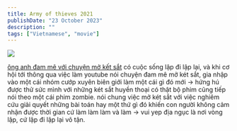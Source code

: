 ```yaml
---
title: Army of thieves 2021
publishDate: "23 October 2023"
description: ""
tags: ["Vietnamese", "movie"]
---
```


![](https://github.com/licitfree/garden/raw/main/Army%20of%20Thieves%20(2021)%20poster.png)

[ông anh đam mê với chuyện mở kết sắt](/posts/ong-anh-dam-me-voi-chuyen-mo-ket-sat/) có cuộc sống lập đi lập lại, và khi cơ hội tới thông qua việc làm youtube nói chuyện đam mê mở két sắt, gia nhập vào một cái nhóm cướp xuyên biên giới
làm một cái gì đó mới → hứng hú được thử sức mình với những két sắt huyền thoại có thật
bộ phim cũng tiếp nói theo một cái phim zombie.
nói chung việc mở két sắt với việc nghiêm cứu giải quyết những bài toán hay một thứ gì đó khiến con người không cảm nhận được thời gian cứ làm làm làm và làm → vui
yep địa ngục là nơi vòng lập, cứ lập đi lập lại vô tận.
